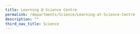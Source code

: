 ```yaml
---
title: Learning @ Science Centre
permalink: /departments/Science/Learning-at-Science-Centre
description: ""
third_nav_title: Science
---
```

